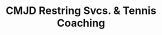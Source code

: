 ---
title: "CMJD Restring Svcs. & Tennis Coaching"
url: /baltinglass/cmjd-restring-svcs-and-tennis-coaching/
shop: shop
---